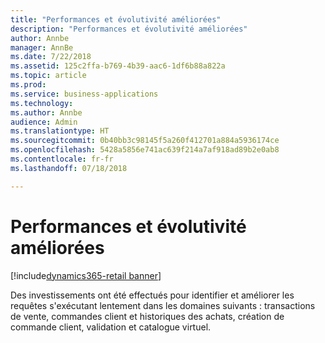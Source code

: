 ```yaml
---
title: "Performances et évolutivité améliorées"
description: "Performances et évolutivité améliorées"
author: Annbe
manager: AnnBe
ms.date: 7/22/2018
ms.assetid: 125c2ffa-b769-4b39-aac6-1df6b88a822a
ms.topic: article
ms.prod: 
ms.service: business-applications
ms.technology: 
ms.author: Annbe
audience: Admin
ms.translationtype: HT
ms.sourcegitcommit: 0b40bb3c98145f5a260f412701a884a5936174ce
ms.openlocfilehash: 5428a5856e741ac639f214a7af918ad89b2e0ab8
ms.contentlocale: fr-fr
ms.lasthandoff: 07/18/2018

---
```

#  <a name="enhanced-performance-and-scalability"></a>Performances et évolutivité améliorées

[!include[dynamics365-retail banner](../includes/dynamics365-retail.md)]




Des investissements ont été effectués pour identifier et améliorer les requêtes s'exécutant lentement dans les domaines suivants : transactions de vente, commandes client et historiques des achats, création de commande client, validation et catalogue virtuel.

